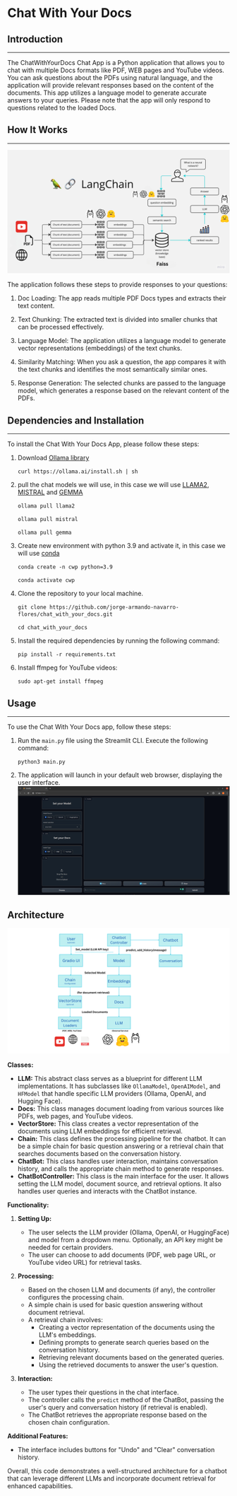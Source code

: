 # Chat With Your Docs

## Introduction

---

The ChatWithYourDocs Chat App is a Python application that allows you to chat with multiple Docs formats like PDF, WEB pages and YouTube videos. You can ask questions about the PDFs using natural language, and the application will provide relevant responses based on the content of the documents. This app utilizes a language model to generate accurate answers to your queries. Please note that the app will only respond to questions related to the loaded Docs.

## How It Works

---

![ChatWithYourDocs Chat App Diagram](./docs/images/cwd_flow.png)

The application follows these steps to provide responses to your questions:

1. Doc Loading: The app reads multiple PDF Docs types and extracts their text content.

2. Text Chunking: The extracted text is divided into smaller chunks that can be processed effectively.

3. Language Model: The application utilizes a language model to generate vector representations (embeddings) of the text chunks.

4. Similarity Matching: When you ask a question, the app compares it with the text chunks and identifies the most semantically similar ones.

5. Response Generation: The selected chunks are passed to the language model, which generates a response based on the relevant content of the PDFs.

## Dependencies and Installation

---

To install the Chat With Your Docs App, please follow these steps:

1. Download [Ollama library](https://github.com/jmorganca/ollama)
   ```
   curl https://ollama.ai/install.sh | sh
   ```
2. pull the chat models we will use, in this case we will use [LLAMA2](https://ollama.ai/library/llama2), [MISTRAL](https://ollama.ai/library/mistral) and [GEMMA](https://ollama.ai/library/gemma)
   ```
   ollama pull llama2
   ```
   ```
   ollama pull mistral
   ```
   ```
   ollama pull gemma
   ```
3. Create new environment with python 3.9 and activate it, in this case we will use [conda](https://www.anaconda.com/download)

   ```
   conda create -n cwp python=3.9
   ```

   ```
   conda activate cwp
   ```

4. Clone the repository to your local machine.

   ```
   git clone https://github.com/jorge-armando-navarro-flores/chat_with_your_docs.git
   ```

   ```
   cd chat_with_your_docs
   ```

5. Install the required dependencies by running the following command:
   ```
   pip install -r requirements.txt
   ```

6. Install ffmpeg for YouTube videos:
   ```
   sudo apt-get install ffmpeg
   ```

## Usage

---

To use the Chat With Your Docs app, follow these steps:

1. Run the `main.py` file using the Streamlit CLI. Execute the following command:

   ```
   python3 main.py
   ```

2. The application will launch in your default web browser, displaying the user interface.
   ![ChatWithYourDocs Interface](./docs/images/cwd_interface.png)

## Architecture

![ChatWithYourDocs Interface](./docs/images/cwd_diagram.png)

<div _ngcontent-ng-c1219956002="" class="markdown markdown-main-panel" dir="ltr" style="--animation-duration: 600ms; --fade-animation-function: linear;"><p data-sourcepos="1:1-1:212"></p><p data-sourcepos="3:1-3:12"><strong>Classes:</strong></p><ul data-sourcepos="5:1-11:0">
<li data-sourcepos="5:1-5:225"><strong>LLM:</strong> This abstract class serves as a blueprint for different LLM implementations. It has subclasses like <code>OllamaModel</code>, <code>OpenAIModel</code>, and <code>HFModel</code> that handle specific LLM providers (Ollama, OpenAI, and Hugging Face).</li>
<li data-sourcepos="6:1-6:110"><strong>Docs:</strong> This class manages document loading from various sources like PDFs, web pages, and YouTube videos.</li>
<li data-sourcepos="7:1-7:124"><strong>VectorStore:</strong> This class creates a vector representation of the documents using LLM embeddings for efficient retrieval.</li>
<li data-sourcepos="8:1-8:206"><strong>Chain:</strong> This class defines the processing pipeline for the chatbot. It can be a simple chain for basic question answering or a retrieval chain that searches documents based on the conversation history.</li>
<li data-sourcepos="9:1-9:145"><strong>ChatBot:</strong> This class handles user interaction, maintains conversation history, and calls the appropriate chain method to generate responses.</li>
<li data-sourcepos="10:1-11:0"><strong>ChatBotController:</strong> This class is the main interface for the user. It allows setting the LLM model, document source, and retrieval options. It also handles user queries and interacts with the ChatBot instance.</li>
</ul><p data-sourcepos="12:1-12:18"><strong>Functionality:</strong></p><ol data-sourcepos="14:1-31:0">
<li data-sourcepos="14:1-17:0">
<p data-sourcepos="14:4-14:18"><strong>Setting Up:</strong></p>
<ul data-sourcepos="15:5-17:0">
<li data-sourcepos="15:5-15:166">The user selects the LLM provider (Ollama, OpenAI, or HuggingFace) and model from a dropdown menu. Optionally, an API key might be needed for certain providers.</li>
<li data-sourcepos="16:5-17:0">The user can choose to add documents (PDF, web page URL, or YouTube video URL) for retrieval tasks.</li>
</ul>
</li>
<li data-sourcepos="18:1-26:0">
<p data-sourcepos="18:4-18:18"><strong>Processing:</strong></p>
<ul data-sourcepos="19:5-26:0">
<li data-sourcepos="19:5-19:101">Based on the chosen LLM and documents (if any), the controller configures the processing chain.</li>
<li data-sourcepos="20:5-20:85">A simple chain is used for basic question answering without document retrieval.</li>
<li data-sourcepos="21:5-26:0">A retrieval chain involves:
<ul data-sourcepos="22:9-26:0">
<li data-sourcepos="22:9-22:87">Creating a vector representation of the documents using the LLM's embeddings.</li>
<li data-sourcepos="23:9-23:88">Defining prompts to generate search queries based on the conversation history.</li>
<li data-sourcepos="24:9-24:71">Retrieving relevant documents based on the generated queries.</li>
<li data-sourcepos="25:9-26:0">Using the retrieved documents to answer the user's question.</li>
</ul>
</li>
</ul>
</li>
<li data-sourcepos="27:1-31:0">
<p data-sourcepos="27:4-27:19"><strong>Interaction:</strong></p>
<ul data-sourcepos="28:5-31:0">
<li data-sourcepos="28:5-28:59">The user types their questions in the chat interface.</li>
<li data-sourcepos="29:5-29:140">The controller calls the <code>predict</code> method of the ChatBot, passing the user's query and conversation history (if retrieval is enabled).</li>
<li data-sourcepos="30:5-31:0">The ChatBot retrieves the appropriate response based on the chosen chain configuration.</li>
</ul>
</li>
</ol><p data-sourcepos="32:1-32:24"><strong>Additional Features:</strong></p><ul data-sourcepos="34:1-35:0">
<li data-sourcepos="34:1-35:0">The interface includes buttons for "Undo" and "Clear" conversation history.</li>
</ul><p data-sourcepos="36:1-36:171">Overall, this code demonstrates a well-structured architecture for a chatbot that can leverage different LLMs and incorporate document retrieval for enhanced capabilities.</p></div>
